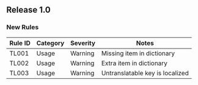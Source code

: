 ## Release 1.0

### New Rules

 Rule ID | Category | Severity | Notes                           
---------|----------|----------|---------------------------------
 TL001   | Usage    | Warning  | Missing item in dictionary      
 TL002   | Usage    | Warning  | Extra item in dictionary        
 TL003   | Usage    | Warning  | Untranslatable key is localized 